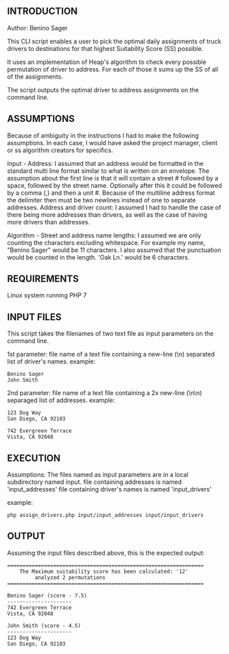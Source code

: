 INTRODUCTION
------------

Author: Benino Sager

This CLI script enables a user to pick the optimal daily assignments of truck drivers
to destinations for that highest Suitability Score (SS) possible.

It uses an implementation of Heap's algorithm to check every possible
permutation of driver to address.  For each of those it sums up the SS of
all of the assignments.

The script outputs the optimal driver to address assignments on the command line.


ASSUMPTIONS
-----------
Because of ambiguity in the instructions I had to make the following assumptions.
In each case, I would have asked the project manager, client or ss algorithm creators 
for specifics.

Input -
    Address: I assumed that an address would be formatted in the standard multi line format
    similar to what is written on an envelope.  The assumption about the first line
    is that it will contain a street # followed by a space, followed by the street name.
    Optionally after this it could be followed by a comma (,) and then a unit #.   Because of the
    multiline address format the delimiter then must be two newlines instead of one to 
    separate addresses. 
    Address and driver count:  I assumed I had to handle the case of there being more
    addresses than drivers, as well as the case of having more drivers than addresses.

Algorithm -
    Street and address name lengths: I assumed we are only counting the characters excluding
    whitespace.  For example my name, "Benino Sager" would be 11 characters.  I also assumed
    that the punctuation would be counted in the length.  'Oak Ln.' would be 6 characters.
    


REQUIREMENTS
------------
Linux system running PHP 7


INPUT FILES
-----------

This script takes the filenames of two text file as input parameters on the command line.

1st parameter:
file name of a text file containing a new-line (\n) separated list of driver's names.
example:
```
Benino Sager
John Smith
```

2nd parameter:
file name of a text file containing a 2x new-line (\n\n) separaged list of addresses.
example:
```
123 Dog Way
San Diego, CA 92103

742 Evergreen Terrace
Vista, CA 92048
```


EXECUTION
---------

Assumptions:
    The files named as input parameters are in a local subdirectory named input.
    file containing addresses is named 'input_addresses'
    file containing driver's names is named 'input_drivers'

example:
```
php assign_drivers.php input/input_addresses input/input_drivers
```

OUTPUT
------
Assuming the input files described above, this is the expected output:

```
================================================================
    The Maximum suitability score has been calculated: '12'
         analyzed 2 permutations
================================================================

Benino Sager (score - 7.5)
---------------------
742 Evergreen Terrace
Vista, CA 92048

John Smith (score - 4.5)
---------------------
123 Dog Way
San Diego, CA 92103
```
